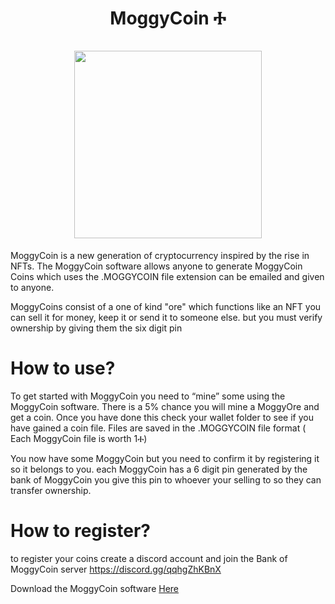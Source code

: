 <h1 align="center">
MoggyCoin Ⰰ  
<br/><br/>
<img src="https://raw.githubusercontent.com/squirrelcom/MoggyCoin/main/Moggycoinlogo.png" width="300"/>
</h1>

MoggyCoin is a new generation of cryptocurrency inspired by the rise in NFTs. The MoggyCoin software allows anyone to generate MoggyCoin Coins which uses the .MOGGYCOIN file extension can be emailed and given to anyone.

MoggyCoins consist of a one of kind "ore" which functions like an NFT you can sell it for money, keep it or send it to someone else. but you must verify ownership by giving them the six digit pin

<h1>
  How to use?
</h1>

To get started with MoggyCoin you need to “mine” some using the MoggyCoin software. There is a 5% chance you will mine a MoggyOre and get a coin. Once you have done this check your wallet folder to see if you have gained a coin file. Files are saved in the .MOGGYCOIN file format ( Each MoggyCoin file is worth 1Ⰰ)

You now have some MoggyCoin but you need to confirm it by registering it so it belongs to you. each MoggyCoin has a 6 digit pin generated by the bank of MoggyCoin you give this pin to whoever your selling to so they can transfer ownership.

<h1>
  How to register?
</h1>

to register your coins create a discord account and join the Bank of MoggyCoin server https://discord.gg/qqhgZhKBnX

Download the MoggyCoin software <a href="https://github.com/squirrelcom/MoggyCoin">Here</a>
